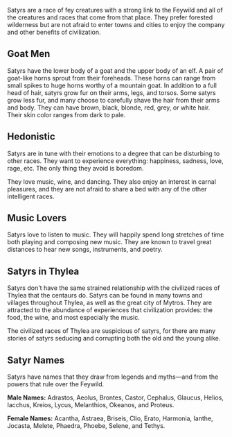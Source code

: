 Satyrs are a race of fey creatures with a strong link to the Feywild and all of the creatures and races that come from that place. They prefer forested wilderness but are not afraid to enter towns and cities to enjoy the company and other benefits of civilization.

## Goat Men
Satyrs have the lower body of a goat and the upper body of an elf. A pair of goat-like horns sprout from their foreheads. These horns can range from small spikes to huge horns worthy of a mountain goat. In addition to a full head of hair, satyrs grow fur on their arms, legs, and torsos. Some satyrs grow less fur, and many choose to carefully shave the hair from their arms and body. They can have brown, black, blonde, red, grey, or white hair. Their skin color ranges from dark to pale.

## Hedonistic
Satyrs are in tune with their emotions to a degree that can be disturbing to other races. They want to experience everything: happiness, sadness, love, rage, etc. The only thing they avoid is boredom.

They love music, wine, and dancing. They also enjoy an interest in carnal pleasures, and they are not afraid to share a bed with any of the other intelligent races.

## Music Lovers
Satyrs love to listen to music. They will happily spend long stretches of time both playing and composing new music. They are known to travel great distances to hear new songs, instruments, and poetry.

## Satyrs in Thylea
Satyrs don't have the same strained relationship with the civilized races of Thylea that the centaurs do. Satyrs can be found in many towns and villages throughout Thylea, as well as the great city of Mytros. They are attracted to the abundance of experiences that civilization provides: the food, the wine, and most especially the music.

The civilized races of Thylea are suspicious of satyrs, for there are many stories of satyrs seducing and corrupting both the old and the young alike.

## Satyr Names
Satyrs have names that they draw from legends and myths—and from the powers that rule over the Feywild.

**Male Names:** Adrastos, Aeolus, Brontes, Castor, Cephalus, Glaucus, Helios, Iacchus, Kreios, Lycus, Melanthios, Okeanos, and Proteus.

**Female Names:** Acantha, Astraea, Briseis, Clio, Erato, Harmonia, Ianthe, Jocasta, Melete, Phaedra, Phoebe, Selene, and Tethys.
